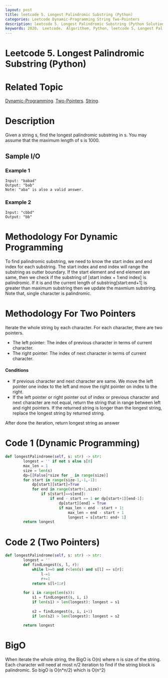 ```yaml
---
layout: post
title: leetcode 5. Longest Palindromic Substring (Python)
categories: Leetcode Dynamic-Programming String Two-Pointers
description: leetcode 5. Longest Palindromic Substring (Python Solution)
keywords: 2020， Leetcode， Algorithem, Python, leetcode 5, Longest Palindromic Substring, Dynamic Programming, Two Pointers, zhenyu
---
```


# Leetcode 5. Longest Palindromic Substring (Python)

# Related Topic
<a href="/categories/#Dynamic-Programming" target="_blank"> Dynamic-Programming</a>.
<a href="/categories/#Two-Pointers" target="_blank"> Two-Pointers</a>.
<a href="/categories/#String" target="_blank"> String</a>.

# Description
Given a string s, find the longest palindromic substring in s. You may assume that the maximum length of s is 1000.

## Sample I/O
### Example 1
```
Input: "babad"
Output: "bab"
Note: "aba" is also a valid answer.
```

### Example 2
```
Input: "cbbd"
Output: "bb"
```

# Methodology For Dynamic Programming
To find palindromic substring, we need to know the start index and end index for each substring. The start index and end index will range the substring as outter boundary. If the start element and end element are same, then we check if the substring of [start index + 1:end index] is palindromic. If it is and the current length of substring[start:end+1] is greater than maximum substring then we update the maxmium substring. Note that, single character is palindromic.

# Methodology For Two Pointers
Iterate the whole string by each character.
For each character, there are two pointers.
* The left pointer: The index of previous character in terms of current character. 
* The right pointer: The index of next character in terms of current character.

#### Conditions
* If previous character and next character are same. We move the left pointer one index to the left and move the right pointer on index to the right.
* If the left pointer or right pointer out of index or previous character and next character are not equal, return the string that in range between left and right pointers.
If the returned string is longer than the longest string, replace the longest string by returned string.

After done the iteration, return longest string as answer

# Code 1 (Dynamic Programming)
```Python
def longestPalindrome(self, s: str) -> str:
        longest = '' if not s else s[0]
        max_len = 1
        size = len(s)
        dp=[[False]*size for _ in range(size)]
        for start in range(size-1,-1,-1):
            dp[start][start]=True
            for end in range(start+1,size):
                if s[start]==s[end]:
                    if end - start == 1 or dp[start+1][end-1]:
                        dp[start][end] = True
                        if max_len < end - start + 1:
                            max_len = end - start + 1
                            longest = s[start: end+ 1]
        return longest
```

# Code 2 (Two Pointers)
```python
def longestPalindrome(self, s: str) -> str:
        longest = ''
        def findLongest(s, l, r):
            while l>=0 and r<len(s) and s[l] == s[r]:
                l-=1
                r+=1
            return s[l+1:r]
        
        for i in range(len(s)):
            s1 = findLongest(s, i, i)
            if len(s1) > len(longest): longest = s1
            
            s2 = findLongest(s, i, i+1)
            if len(s2) > len(longest): longest = s2
                
        return longest
```

# BigO
When iterate the whole string, the BigO is O(n) where n is size of the string. Each character will need at most n/2 iteration to find if the string block is palindromic. So bigO is O(n*n/2) which is O(n^2)



